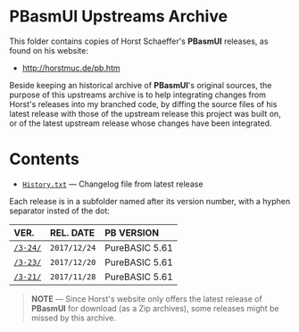 # PBasmUI Upstreams Archive

This folder contains copies of Horst Schaeffer's __PBasmUI__ releases, as found on his website:

- http://horstmuc.de/pb.htm


Beside keeping an historical archive of __PBasmUI__'s original sources, the purpose of this upstreams archive is to help integrating changes from Horst's releases into my branched code, by diffing the source files of his latest release with those of the upstream release this project was built on, or of the latest upstream release whose changes have been integrated.

# Contents

- [`History.txt`](./upstreams/History.txt) — Changelog file from latest release

Each release is in a subfolder named after its version number, with a hyphen separator insted of the dot:

| VER.             | REL. DATE    | PB VERSION     |
| :--------------- | :----------- | :------------- |
| [`/3-24/`][3.24] | `2017/12/24` | PureBASIC 5.61 |
| [`/3-23/`][3.23] | `2017/12/20` | PureBASIC 5.61 |
| [`/3-21/`][3.21] | `2017/11/28` | PureBASIC 5.61 |

[3.23]: ./3-23/ "Link to PBasmUI v3.23 subfolder"
[3.21]: ./3-21/ "Link to PBasmUI v3.21 subfolder"
[3.24]: ./3-24/ "Link to PBasmUI v3.24 subfolder"


> __NOTE__ — Since Horst's website only offers the latest release of __PBasmUI__ for download (as a Zip archives), some releases might be missed by this archive.

